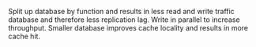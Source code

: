 Split up database by function and results in less read and write traffic database and therefore less replication lag. Write in parallel to increase throughput. Smaller database improves cache locality and results in more cache hit.    
